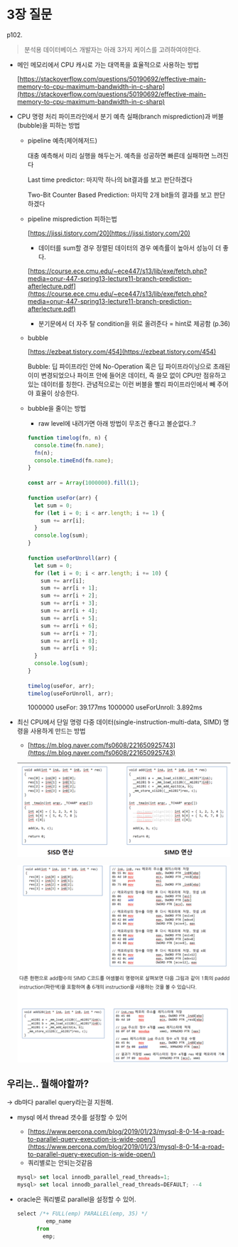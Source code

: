 # 3장 질문

p102.

> 분석용 데이터베이스 개발자는 아래 3가지 케이스를 고려하여야한다.

- 메인 메모리에서 CPU 캐시로 가는 대역폭을 효율적으로 사용하는 방법

    [https://stackoverflow.com/questions/50190692/effective-main-memory-to-cpu-maximum-bandwidth-in-c-sharp](https://stackoverflow.com/questions/50190692/effective-main-memory-to-cpu-maximum-bandwidth-in-c-sharp)

- CPU 명령 처리 파이프라인에서 분기 예측 실패(branch misprediction)과 버블 (bubble)을 피하는 방법
    - pipeline 예측(제어헤저드)

        대충 예측해서 미리 실행을 해두는거.
        예측을 성공하면 빠른데 실패하면 느려진다

        Last time predictor: 마지막 하나의 bit결과를 보고 판단하겠다

        Two-Bit Counter Based Prediction: 마지막 2개 bit들의 결과를 보고 판단하겠다

    - pipeline misprediction 피하는법

        [https://jissi.tistory.com/20](https://jissi.tistory.com/20)

        - 데이터를 sum할 경우 정렬된 데이터의 경우 예측률이 높아서 성능이 더 좋다.

        [https://course.ece.cmu.edu/~ece447/s13/lib/exe/fetch.php?media=onur-447-spring13-lecture11-branch-prediction-afterlecture.pdf](https://course.ece.cmu.edu/~ece447/s13/lib/exe/fetch.php?media=onur-447-spring13-lecture11-branch-prediction-afterlecture.pdf)

        - 분기문에서 더 자주 탈 condition을 위로 올려준다 = hint로 제공함 (p.36)

    - bubble

        [https://ezbeat.tistory.com/454](https://ezbeat.tistory.com/454)

        Bubble: 딥 파이프라인 안에 No-Operation 혹은 딥 파이프라이닝으로 초래된 이미 변경되었으나 파이프 안에 들어온 데이터, 즉 쓸모 없이 CPU만 점유하고 있는 데이터를 칭한다. 관념적으로는 이런 버블을 빨리 파이프라인에서 빼 주어야 효율이 상승한다.

    - bubble을 줄이는 방법
        - raw level에 내려가면 아래 방법이 무조건 좋다고 볼순없다..?

        ```jsx
        function timelog(fn, n) {
          console.time(fn.name);
          fn(n);
          console.timeEnd(fn.name);
        }

        const arr = Array(1000000).fill(1);

        function useFor(arr) {
          let sum = 0;
          for (let i = 0; i < arr.length; i += 1) {
            sum += arr[i];
          }
          console.log(sum);
        }

        function useForUnroll(arr) {
          let sum = 0;
          for (let i = 0; i < arr.length; i += 10) {
            sum += arr[i];
            sum += arr[i + 1];
            sum += arr[i + 2];
            sum += arr[i + 3];
            sum += arr[i + 4];
            sum += arr[i + 5];
            sum += arr[i + 6];
            sum += arr[i + 7];
            sum += arr[i + 8];
            sum += arr[i + 9];
          }
          console.log(sum);
        }

        timelog(useFor, arr);
        timelog(useForUnroll, arr);
        ```

        1000000
        useFor: 39.177ms
        1000000
        useForUnroll: 3.892ms

- 최신 CPU에서 단일 명령 다중 데이터(single-instruction-multi-data, SIMD) 명령을 사용하게 만드는 방법
    - [https://m.blog.naver.com/fs0608/221650925743](https://m.blog.naver.com/fs0608/221650925743)

    ![SIMD](./assets/Untitled.png)

    ![SIMD2](./assets/Untitled%201.png)

## 우리는.. 뭘해야할까?

→ db마다 parallel query라는걸 지원해.

- mysql 에서 thread 갯수를 설정할 수 있어
    - [https://www.percona.com/blog/2019/01/23/mysql-8-0-14-a-road-to-parallel-query-execution-is-wide-open/](https://www.percona.com/blog/2019/01/23/mysql-8-0-14-a-road-to-parallel-query-execution-is-wide-open/)
    - 쿼리별로는 안되는것같음

    ```jsx
    mysql> set local innodb_parallel_read_threads=1;
    mysql> set local innodb_parallel_read_threads=DEFAULT; --4
    ```

- oracle은 쿼리별로 parallel을 설정할 수 있어.

    ```jsx
    select /*+ FULL(emp) PARALLEL(emp, 35) */
             emp_name
          from
            emp;
    ```